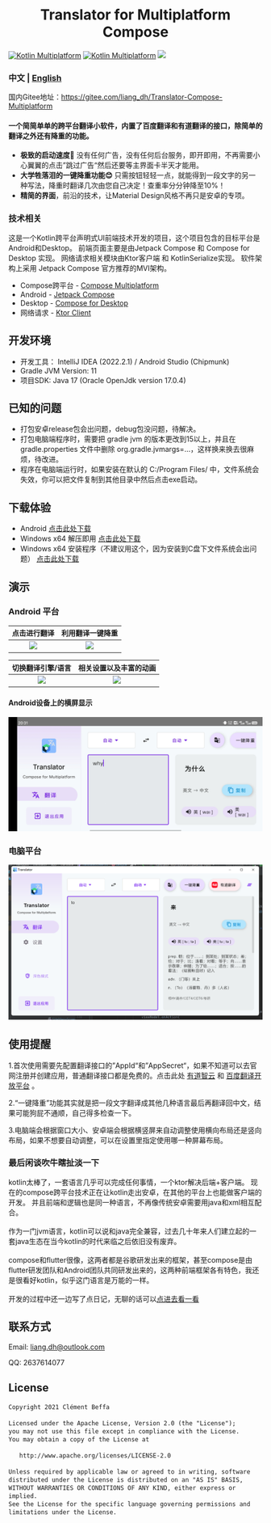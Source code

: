 <div align=center>
    <h1>Translator for Multiplatform Compose</h1>
</div>

[![Kotlin Multiplatform](https://img.shields.io/static/v1?logo=Kotlin&&logoColor=FF9C27B0&label=&message=Kotlin%20Multiplatform&color=555)](https://kotlinlang.org/docs/reference/multiplatform.html)
[![Kotlin Multiplatform](https://img.shields.io/static/v1?logo=Jetbrains&&logoColor=4FC3F7&label=&message=Compose%20Multiplatform&color=555)](https://www.jetbrains.com/lp/compose-mpp/)
![](https://img.shields.io/hexpm/l/plug.svg)

### 中文 | [English](README-en.md)

国内Gitee地址：https://gitee.com/liang_dh/Translator-Compose-Multiplatform

#### 一个简简单单的跨平台翻译小软件，内置了百度翻译和有道翻译的接口，除简单的翻译之外还有降重的功能。
- **极致的启动速度🚀** 没有任何广告，没有任何后台服务，即开即用，不再需要小心翼翼的点击”跳过广告“然后还要等主界面卡半天才能用。
- **大学牲落泪的一键降重功能😊** 只需按钮轻轻一点，就能得到一段文字的另一种写法，降重时翻译几次由您自己决定！查重率分分钟降至10%！
- **精简的界面**，前沿的技术，让Material Design风格不再只是安卓的专项。

### 技术相关
这是一个Kotlin跨平台声明式UI前端技术开发的项目，这个项目包含的目标平台是Android和Desktop。
前端页面主要是由Jetpack Compose 和 Compose for Desktop 实现。
网络请求相关模块由Ktor客户端 和 KotlinSerialize实现。
软件架构上采用 Jetpack Compose 官方推荐的MVI架构。
- Compose跨平台 - [Compose Multiplatform](https://www.jetbrains.com/lp/compose-mpp/)
- Android - [Jetpack Compose](https://developer.android.com/jetpack/compose)
- Desktop - [Compose for Desktop](https://www.jetbrains.com/lp/compose-desktop/)
- 网络请求 - [Ktor Client](https://ktor.io/)


## 开发环境
- 开发工具： IntelliJ IDEA (2022.2.1) / Android Studio (Chipmunk)
- Gradle JVM Version: 11
- 项目SDK: Java 17 (Oracle OpenJdk version 17.0.4)

## 已知的问题
- 打包安卓release包会出问题，debug包没问题，待解决。
- 打包电脑端程序时，需要把 gradle jvm 的版本更改到15以上，并且在 gradle.properties 文件中删除 org.gradle.jvmargs=...，这样换来换去很麻烦，待改进。
- 程序在电脑端运行时，如果安装在默认的 C:/Program Files/ 中，文件系统会失效，你可以把文件复制到其他目录中然后点击exe启动。

## 下载体验
- Android  [点击此处下载](release/android-debug.apk)
- Windows x64 解压即用 [点击此处下载](release/win-x64%20解压即用.zip)
- Windows x64 安装程序（不建议用这个，因为安装到C盘下文件系统会出问题） [点击此处下载](release/win-x64%20安装程序，建议去下另一个.msi)

## 演示

### Android 平台

|         点击进行翻译          |        利用翻译一键降重         |
|:-----------------------:|:-----------------------:|
| ![](images/安卓录制_翻译.gif) | ![](images/安卓录制_降重.gif) |

|          切换翻译引擎/语言          |       相关设置以及丰富的动画       |
|:---------------------------:|:-----------------------:|
| ![](images/安卓录制_切换翻译引擎.gif) | ![](images/安卓录制_设置.gif) |

#### Android设备上的横屏显示
![img.png](images/安卓截屏_横屏.png)

### 电脑平台
![img.png](images/电脑截图.png)

## 使用提醒
1.首次使用需要先配置翻译接口的”AppId“和”AppSecret“，如果不知道可以去官网注册并创建应用，普通翻译接口都是免费的。点击此处 [有道智云](https://ai.youdao.com/) 和 [百度翻译开放平台](http://api.fanyi.baidu.com/) 。

2.“一键降重”功能其实就是把一段文字翻译成其他几种语言最后再翻译回中文，结果可能狗屁不通顺，自己得多检查一下。

3.电脑端会根据窗口大小、安卓端会根据横竖屏来自动调整使用横向布局还是竖向布局，如果不想要自动调整，可以在设置里指定使用哪一种屏幕布局。

### 最后闲谈吹牛瞎扯淡一下
kotlin太棒了，一套语言几乎可以完成任何事情，一个ktor解决后端+客户端。
现在的compose跨平台技术正在让kotlin走出安卓，在其他的平台上也能做客户端的开发。
并且前端和逻辑也是同一种语言，不再像传统安卓需要用java和xml相互配合。
<br/>
<br/>
作为一门jvm语言，kotlin可以说和java完全兼容，过去几十年来人们建立起的一套java生态在当今kotlin的时代来临之后依旧没有废弃。
<br/>
<br/>
compose和flutter很像，这两者都是谷歌研发出来的框架，甚至compose是由flutter研发团队和Android团队共同研发出来的，这两种前端框架各有特色，我还是很看好kotlin，似乎这门语言是万能的一样。
<br/>
<br/>
开发的过程中还一边写了点日记，无聊的话可以[点进去看一看](docs/diary.md)

[//]: # (## 好心人v我50)

[//]: # (如果你觉得我帮助到了你，可以给我一点鼓励，感谢老板！（打赏时可以附上自己的大名和Github地址），金额随意，以表支持。)

[//]: # ()
[//]: # (![]&#40;images/pay.jpg&#41;)

[//]: # ()
[//]: # (| 赞助者 | 主页                          |)

[//]: # (|-----|-----------------------------|)

[//]: # (| ldh | https://github.com/ldh-star |)


## 联系方式

Email: liang.dh@outlook.com

QQ: 2637614077


## License

    Copyright 2021 Clément Beffa
    
    Licensed under the Apache License, Version 2.0 (the "License");
    you may not use this file except in compliance with the License.
    You may obtain a copy of the License at
    
       http://www.apache.org/licenses/LICENSE-2.0
    
    Unless required by applicable law or agreed to in writing, software
    distributed under the License is distributed on an "AS IS" BASIS,
    WITHOUT WARRANTIES OR CONDITIONS OF ANY KIND, either express or implied.
    See the License for the specific language governing permissions and
    limitations under the License.
